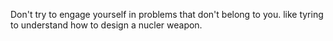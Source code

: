 Don't try to engage yourself in problems that don't belong to you.  like tyring to understand how to design a nucler weapon. 